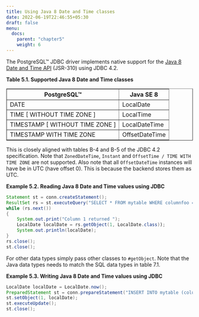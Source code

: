 ```yaml
---
title: Using Java 8 Date and Time classes
date: 2022-06-19T22:46:55+05:30
draft: false
menu:
  docs:
    parent: "chapter5"
    weight: 6
---
```


The PostgreSQL™ JDBC driver implements native support for the
[Java 8 Date and Time API](http://www.oracle.com/technetwork/articles/java/jf14-date-time-2125367.html)
(JSR-310) using JDBC 4.2.

<a name="8-date-time-supported-data-types"></a>
**Table 5.1. Supported Java 8 Date and Time classes**

<table summary="Supported data type" class="CALSTABLE" border="1">
  <tr>
    <th>PostgreSQL™</th>
    <th>Java SE 8</th>
  </tr>
  <tbody>
    <tr>
      <td>DATE</td>
      <td>LocalDate</td>
    </tr>
    <tr>
      <td>TIME [ WITHOUT TIME ZONE ]</td>
      <td>LocalTime</td>
    </tr>
    <tr>
      <td>TIMESTAMP [ WITHOUT TIME ZONE ]</td>
      <td>LocalDateTime</td>
    </tr>
    <tr>
      <td>TIMESTAMP WITH TIME ZONE</td>
      <td>OffsetDateTime</td>
    </tr>
  </tbody>
</table>

This is closely aligned with tables B-4 and B-5 of the JDBC 4.2 specification.
Note that `ZonedDateTime`, `Instant` and
`OffsetTime / TIME WITH TIME ZONE` are not supported. Also note
that all `OffsetDateTime` instances will have be in UTC (have offset 0).
This is because the backend stores them as UTC.

<a name="reading-example"></a>
**Example 5.2. Reading Java 8 Date and Time values using JDBC**

```java
Statement st = conn.createStatement();
ResultSet rs = st.executeQuery("SELECT * FROM mytable WHERE columnfoo = 500");
while (rs.next())
{
    System.out.print("Column 1 returned ");
    LocalDate localDate = rs.getObject(1, LocalDate.class));
    System.out.println(localDate);
}
rs.close();
st.close();
```

For other data types simply pass other classes to `#getObject`.
Note that the Java data types needs to match the SQL data types in table 7.1.


<a name="writing-example"></a>
**Example 5.3. Writing Java 8 Date and Time values using JDBC**

```java
LocalDate localDate = LocalDate.now();
PreparedStatement st = conn.prepareStatement("INSERT INTO mytable (columnfoo) VALUES (?)");
st.setObject(1, localDate);
st.executeUpdate();
st.close();
```
